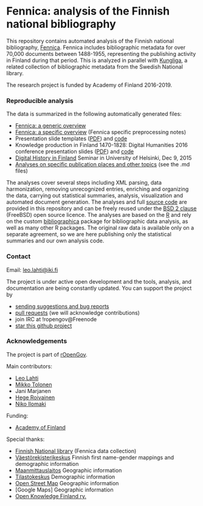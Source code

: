 Fennica: analysis of the Finnish national bibliography
============================================

This repository contains automated analysis of the Finnish national bibliography, [Fennica](http://www.kansalliskirjasto.fi/kirjastoala/fennica.html). Fennica includes bibliographic metadata for over 70,000 documents between 1488-1955, representing the publishing activity in Finland during that period. This is analyzed in parallel with [Kungliga](https://github.com/ropengov/kungliga), a related collection of bibliographic metadata from the Swedish National library.

The research project is funded by Academy of Finland 2016-2019.


### Reproducible analysis

The data is summarized in the following automatically generated files:

 * [Fennica: a generic overview](https://github.com/rOpenGov/fennica/blob/master/inst/examples/overview.md)
 * [Fennica: a specific overview](https://github.com/rOpenGov/fennica/blob/master/inst/examples/summary.md) (Fennica specific preprocessing notes)
 * Presentation slide templates ([PDF](https://github.com/rOpenGov/fennica/blob/master/inst/examples/slidetemplates.pdf)) and [code](inst/examples/slidetemplates.Rmd) 
 * Knowledge production in Finland 1470-1828: Digital Humanities 2016 conference presentation slides ([PDF](https://github.com/rOpenGov/fennica/blob/master/inst/examples/20160715-Krakow-Fennica.pdf)) and [code](inst/examples/20160715-Krakow-Fennica.pdf)
 * [Digital History in Finland](https://github.com/rOpenGov/fennica/blob/master/inst/examples/20151209-HelsinkiDH.md) Seminar in University of Helsinki, Dec 9, 2015
 * [Analyses on specific publication places and other topics](https://github.com/rOpenGov/fennica/tree/master/inst/examples) (see the .md files) 


The analyses cover several steps including XML parsing, data
harmonization, removing unrecognized entries, enriching and organizing
the data, carrying out statistical summaries, analysis, visualization
and automated document generation. The analyses and full [source
code](https://github.com/rOpenGov/fennica/blob/master/inst/examples/main.R)
are provided in this repository and can be freely reused under the
[BSD 2 clause](https://opensource.org/licenses/BSD-2-Clause) (FreeBSD)
open source licence. The analyses are based on the
[R](http://r-project.org) and rely on the custom
[bibliographica](https://github.com/ropengov/bibliographica) package
for bibliographic data analysis, as well as many other R packages. The
original raw data is available only on a separate agreement, so we are
here publishing only the statistical summaries and our own analysis
code.


### Contact

Email: leo.lahti@iki.fi

The project is under active open development and the tools, analysis,
and documentation are being constantly updated. You can support the
project by

  * [sending suggestions and bug reports](https://github.com/ropengov/fennica/issues)
  * [pull requests](https://github.com/ropengov/fennica/) (we will acknowledge contributions)
  * join IRC at !ropengov@Freenode
  * [star this github project](http://ropengov.github.io/contribute/)


### Acknowledgements


The project is part of [rOpenGov](http://ropengov.github.io/).


Main contributors:

  * [Leo Lahti](https://github.com/antagomir/)
  * [Mikko Tolonen](https://github.com/orgs/rOpenGov/people/tolonen)
  * Jani Marjanen 
  * [Hege Roivainen](hegroiva)  
  * [Niko Ilomaki](https://github.com/NVI/)


Funding:

  * [Academy of Finland](https://www.kansalliskirjasto.fi/en/projects/comhis-computational-history-and-the-transformation-of-public-discourse-in-finland-1640)


Special thanks:

  * [Finnish National library](https://www.kansalliskirjasto.fi/en/) (Fennica data collection)
  * [Väestörekisterikeskus](http://vrk.fi/en/frontpage) Finnish first name-gender
    mappings and demographic information
  * [Maanmittauslaitos](http://mml.fi) Geographic information
  * [Tilastokeskus](http://www.tilastokeskus.fi/) Demographic information
  * [Open Street Map](https://www.openstreetmap.org) Geographic information
  * [Google Maps] Geographic information  
  * [Open Knowledge Finland ry.](http://fi.okfn.org/) 

